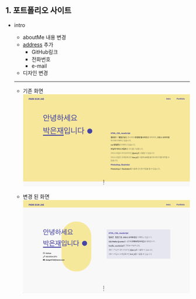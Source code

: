 ## 1. 포트폴리오 사이트
- intro
  
  - aboutMe 내용 변경  
  - [address](https://developer.mozilla.org/ko/docs/Web/HTML/Element/address) 추가
    - GitHub링크
    - 전화번호
    - e-mail    
  - 디자인 변경
  
  ***
  
  - 기존 화면  
    <img src="./imgs/200809_1.png" width="600px">
    
  - 변경 된 화면  
    <img src="./imgs/200809_2.png" width="600px">
    
    
    
    
